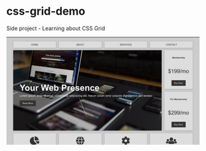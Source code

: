 # css-grid-demo
Side project - Learning about CSS Grid

![alt text](https://github.com/lor-ethan/css-grid-demo/blob/master/CSS%20Grid.png)
